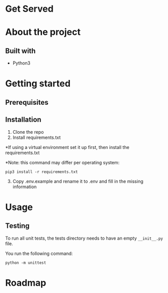 # Get Served

# About the project

## Built with
- Python3

# Getting started
## Prerequisites

## Installation
1. Clone the repo
2. Install requirements.txt

*If using a virtual environment set it up first, then install the requirements.txt

*Note: this command may differ per operating system:
```
pip3 install -r requirements.txt
```
3. Copy .env.example and rename it to .env and fill in the missing information 

# Usage

## Testing
To run all unit tests, the tests directory needs to have an empty `__init__.py` file.

You run the following command: 
```
python -m unittest
```

# Roadmap
